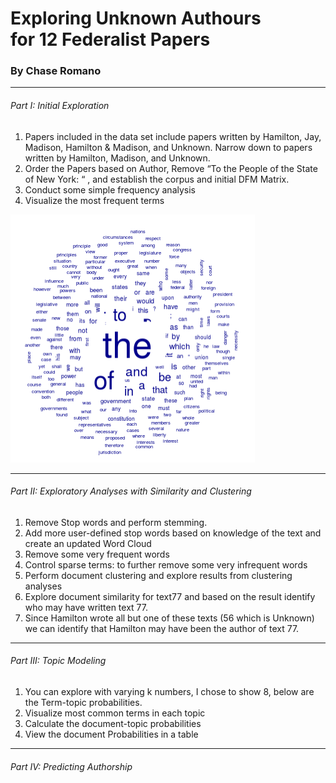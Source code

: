 # Exploring Unknown Authours <br> for 12 Federalist Papers

### By Chase Romano
 
<hr>

<h6>Part I: Initial Exploration</h6>
<ol>
  <li>Papers included in the data set include papers written by Hamilton, Jay, Madison, Hamilton & Madison, and Unknown.  Narrow down to papers written by Hamilton, Madison, and Unknown.</li>
  <li>Order the Papers based on Author, Remove “To the People of the State of New York: “ , and establish the corpus and initial DFM Matrix.</li>
  <li>Conduct some simple frequency analysis</li>
  <li>Visualize the most frequent terms</li>
</ol>

![alt test](/Images/WordCloud.png)

<hr>

<h6>Part II: Exploratory Analyses with Similarity and Clustering</h6>

<ol>
  <li>Remove Stop words and perform stemming.</li>
  <li>Add more user-defined stop words based on knowledge of the text and create an updated Word Cloud</li>
  <li>Remove some very frequent words</li>
  <li>Control sparse terms: to further remove some very infrequent words</li>
   <li>Perform document clustering and explore results from clustering analyses</li>
 <li>Explore document similarity for text77 and based on the result identify who may have written text 77.</li>
 <li>Since Hamilton wrote all but one of these texts (56 which is Unknown) we can identify that Hamilton may have been the author of text 77.</li>
</ol>
 
<hr>

<h6>Part III: Topic Modeling</h6>
<ol>
  <li>You can explore with varying k numbers, I chose to show 8, below are the Term-topic probabilities.</li>
  <li>Visualize most common terms in each topic</li>
  <li>Calculate the document-topic probabilities</li>
  <li>View the document Probabilities in a table</li>
</ol>
<hr>

<h6>Part IV: Predicting Authorship</h6>
